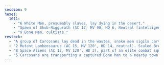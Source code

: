 ```yaml
---
session: 9
hexes: 
  1011:
    - "6 White Men, presumably slaves, lay dying in the desert."
    - "Spawn of Shub-Niggurath (AC 17, MV 90, HD 6, Neutral [intelligent]): a Blue quadruped with a smooth hide, 4 eyes, and a beaked mouth. Its touch turns anyone to slime."
    - "9 Bone Men, cultists."
restock:
  - "A group of Carcosans lay dead in the wastes, snake men sigils carved into their bodies. They have some amount of wealth, but in particular were transporting the body of a dead armoured space alien."
  - "2 Mutant Lambeosaurus (AC 15, MV 120', HD 14, neutral). Scaled Brown hide. Suckered mouth, metal body. Poisoned tail spikes has the effect of green lotus powder. They feast on the remains of 6 dead White Men."
  - "8 Space Aliens (AC 12, MV 120', HD 3), part of an elite combat squad, pursue a group of Carcosan who have defiled one of their tombs through the badlands. They are armed with laser rifles."
  - "5 Carcosans are transporting a captured Bone Man to a nearby town, where he will be tortured and killed for information. The party believes the Bone Man is a cultist.
---
```

